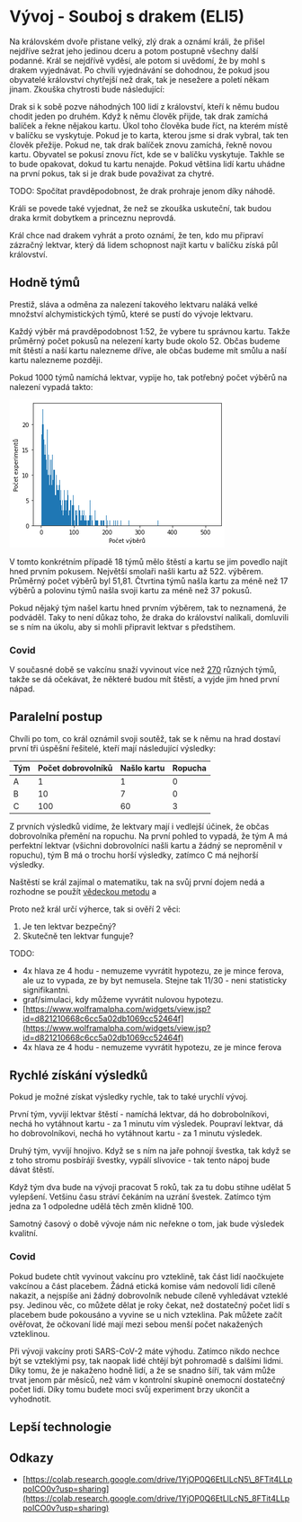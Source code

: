 # Vývoj - Souboj s drakem \(ELI5\)

Na královském dvoře přistane velký, zlý drak a oznámí králi, že přišel nejdříve sežrat jeho jedinou dceru a potom postupně všechny další podanné. Král se nejdřívě vyděsí, ale potom si uvědomí, že by mohl s drakem vyjednávat. Po chvíli vyjednávání se dohodnou, že pokud jsou obyvatelé království chytřejší než drak, tak je nesežere a poletí někam jinam. Zkouška chytrosti bude následující:

Drak si k sobě pozve náhodných 100 lidí z království, kteří k němu budou chodit jeden po druhém. Když k němu člověk přijde, tak drak zamíchá balíček a řekne nějakou kartu. Úkol toho člověka bude říct, na kterém místě v balíčku se vyskytuje. Pokud je to karta, kterou jsme si drak vybral, tak ten člověk přežije. Pokud ne, tak drak balíček znovu zamíchá, řekně novou kartu. Obyvatel se pokusí znovu říct, kde se v balíčku vyskytuje. Takhle se to bude opakovat, dokud tu kartu nenajde. Pokud většina lidí kartu uhádne na první pokus, tak si je drak bude považivat za chytré.

TODO: Spočítat pravděpodobnost, že drak prohraje jenom díky náhodě.

Králi se povede také vyjednat, že než se zkouška uskuteční, tak budou draka krmit dobytkem a princeznu neprovdá.

Král chce nad drakem vyhrát a proto oznámí, že ten, kdo mu připraví zázračný lektvar, který dá lidem schopnost najít kartu v balíčku získá půl království.

## Hodně týmů

Prestiž, sláva a odměna za nalezení takového lektvaru naláká velké množství alchymistických týmů, které se pustí do vývoje lektvaru.

Každý výběr má pravděpodobnost 1:52, že vybere tu správnou kartu. Takže průměrný počet pokusů na nelezení karty bude okolo 52. Občas budeme mít štěstí a naší kartu nalezneme dříve, ale občas budeme mít smůlu a naší kartu nalezneme později.

Pokud 1000 týmů namíchá lektvar, vypije ho, tak potřebný počet výběrů na nalezení vypadá takto:

![](../.gitbook/assets/vyber-karty-pocet-pokusu.png)

V tomto konkrétním případě 18 týmů mělo štěstí a kartu se jim povedlo najít hned prvním pokusem. Největší smolaři našli kartu až 522. výběrem. Průměrný počet výběrů byl 51,81. Čtvrtina týmů našla kartu za méně než 17 výběrů a polovinu týmů našla svoji kartu za méně než 37 pokusů.

Pokud nějaký tým našel kartu hned prvním výběrem, tak to neznamená, že podváděl. Taky to není důkaz toho, že draka do království nalíkali, domluvili se s ním na úkolu, aby si mohli připravit lektvar s předstihem.

### Covid

V současné době se vakcínu snaží vyvinout více než [270](https://www.mc-praha.cz/mcp/prehled-vakcin-proti-covid-19-mechanismy-ucinku-vyhody-a-nevyhody/) různých týmů, takže se dá očekávat, že některé budou mít štěstí, a vyjde jim hned první nápad.

## Paralelní postup

Chvíli po tom, co král oznámil svoji soutěž, tak se k němu na hrad dostaví první tři úspěšní řešitelé, kteří mají následující výsledky:

| Tým | Počet dobrovolníků | Našlo kartu | Ropucha |
| :--- | :--- | :--- | :--- |
| A | 1 | 1 | 0 |
| B | 10 | 7 | 0 |
| C | 100 | 60 | 3 |

Z prvních výsledků vidíme, že lektvary mají i vedlejší účinek, že občas dobrovolníka přemění na ropuchu. Na první pohled to vypadá, že tým A má perfektní lektvar \(všichni dobrovolníci našli kartu a žádný se neproměnil v ropuchu\), tým B má o trochu horší výsledky, zatímco C má nejhorší výsledky.

Naštěstí se král zajímal o matematiku, tak na svůj první dojem nedá a rozhodne se použít [vědeckou metodu](https://cs.wikipedia.org/wiki/V%C4%9Bdeck%C3%A1_metoda) a

Proto než král určí výherce, tak si ověří 2 věci:

1. Je ten lektvar bezpečný?
2. Skutečně ten lektvar funguje?

TODO:

* 4x hlava ze 4 hodu - nemuzeme vyvrátit hypotezu, ze je mince ferova, ale uz to vypada, ze by byt nemusela. Stejne tak 11/30 - neni statisticky signifikantni.
* graf/simulaci, kdy můžeme vyvrátit nulovou hypotezu.
* [https://www.wolframalpha.com/widgets/view.jsp?id=d821210668c6cc5a02db1069cc52464f](https://www.wolframalpha.com/widgets/view.jsp?id=d821210668c6cc5a02db1069cc52464f)
* 4x hlava ze 4 hodu - nemuzeme vyvrátit hypotezu, ze je mince ferova

## Rychlé získání výsledků

Pokud je možné získat výsledky rychle, tak to také urychlí vývoj.

První tým, vyvijí lektvar štěstí - namíchá lektvar, dá ho dobrobolníkovi, nechá ho vytáhnout kartu - za 1 minutu vím výsledek. Poupraví lektvar, dá ho dobrovolníkovi, nechá ho vytáhnout kartu - za 1 minutu výsledek.

Druhý tým, vyvíjí hnojivo. Když se s ním na jaře pohnojí švestka, tak když se z toho stromu posbírájí švestky, vypálí slivovice - tak tento nápoj bude dávat štěstí.

Když tým dva bude na vývoji pracovat 5 roků, tak za tu dobu stihne udělat 5 vylepšení. Vetšinu času stráví čekáním na uzrání švestek. Zatímco tým jedna za 1 odpoledne udělá těch změn klidně 100.

Samotný časový o době vývoje nám nic neřekne o tom, jak bude výsledek kvalitní.

### Covid

Pokud budete chtít vyvinout vakcínu pro vzteklině, tak část lidí naočkujete vakcínou a část placebem. Žádná etická komise vám nedovolí lidi cíleně nakazit, a nejspíše ani žádný dobrovolník nebude cíleně vyhledávat vzteklé psy. Jedinou věc, co můžete dělat je roky čekat, než dostatečný počet lidí s placebem bude pokousáno a vyvine se u nich vzteklina. Pak můžete začít ověřovat, že očkovaní lidé mají mezi sebou menší počet nakažených vzteklinou.

Při vývoji vakcíny proti SARS-CoV-2 máte výhodu. Zatímco nikdo nechce být se vzteklými psy, tak naopak lidé chtějí být pohromadě s dalšími lidmi. Díky tomu, že je nakaženo hodně lidí, a že se snadno šíří, tak vám může trvat jenom pár měsíců, než vám v kontrolní skupině onemocní dostatečný počet lidí. Díky tomu budete moci svůj experiment brzy ukončit a vyhodnotit.

## Lepší technologie

## Odkazy

* [https://colab.research.google.com/drive/1YjOP0Q6EtLlLcN5\_8FTit4LLppoICO0v?usp=sharing](https://colab.research.google.com/drive/1YjOP0Q6EtLlLcN5_8FTit4LLppoICO0v?usp=sharing)

